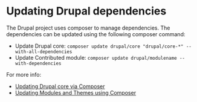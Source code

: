 # Updating Drupal dependencies

The Drupal project uses composer to manage dependencies. The dependencies can be updated using the following composer command:

- Update Drupal core: `composer update drupal/core "drupal/core-*" --with-all-dependencies`
- Update Contributed module: `composer update drupal/modulename --with-dependencies`

For more info:
- [Updating Drupal core via Composer](https://www.drupal.org/docs/updating-drupal/updating-drupal-core-via-composer)
- [Updating Modules and Themes using Composer](https://www.drupal.org/docs/updating-drupal/updating-modules-and-themes-using-composer)